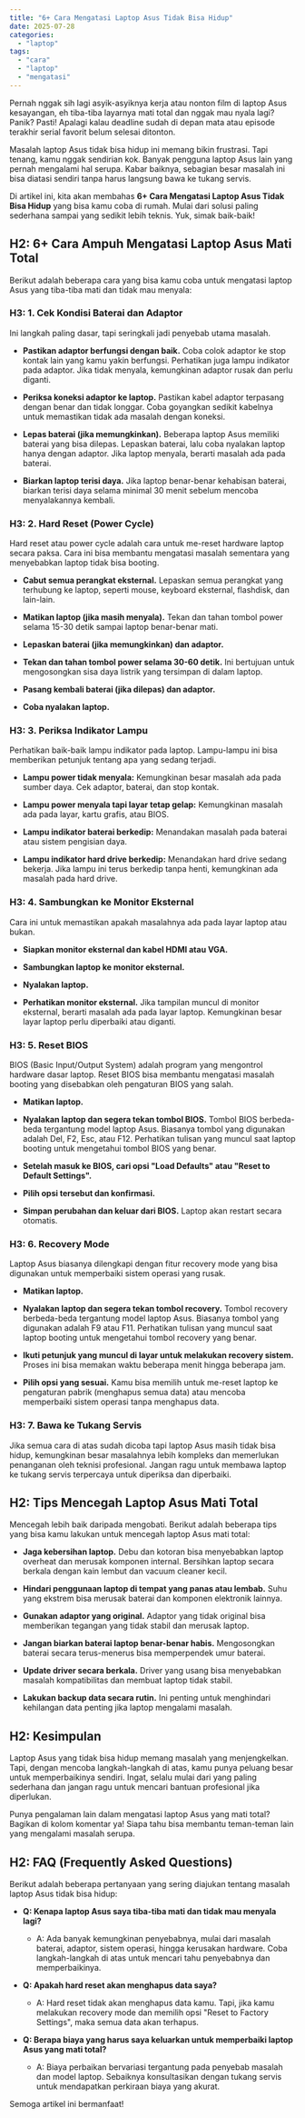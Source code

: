```yaml
---
title: "6+ Cara Mengatasi Laptop Asus Tidak Bisa Hidup"
date: 2025-07-28
categories: 
  - "laptop"
tags: 
  - "cara"
  - "laptop"
  - "mengatasi"
---
```


Pernah nggak sih lagi asyik-asyiknya kerja atau nonton film di laptop Asus kesayangan, eh tiba-tiba layarnya mati total dan nggak mau nyala lagi? Panik? Pasti! Apalagi kalau deadline sudah di depan mata atau episode terakhir serial favorit belum selesai ditonton.

Masalah laptop Asus tidak bisa hidup ini memang bikin frustrasi. Tapi tenang, kamu nggak sendirian kok. Banyak pengguna laptop Asus lain yang pernah mengalami hal serupa. Kabar baiknya, sebagian besar masalah ini bisa diatasi sendiri tanpa harus langsung bawa ke tukang servis.

Di artikel ini, kita akan membahas **6+ Cara Mengatasi Laptop Asus Tidak Bisa Hidup** yang bisa kamu coba di rumah. Mulai dari solusi paling sederhana sampai yang sedikit lebih teknis. Yuk, simak baik-baik!

## H2: 6+ Cara Ampuh Mengatasi Laptop Asus Mati Total

Berikut adalah beberapa cara yang bisa kamu coba untuk mengatasi laptop Asus yang tiba-tiba mati dan tidak mau menyala:

### H3: 1. Cek Kondisi Baterai dan Adaptor

Ini langkah paling dasar, tapi seringkali jadi penyebab utama masalah.

- **Pastikan adaptor berfungsi dengan baik.** Coba colok adaptor ke stop kontak lain yang kamu yakin berfungsi. Perhatikan juga lampu indikator pada adaptor. Jika tidak menyala, kemungkinan adaptor rusak dan perlu diganti.
    
- **Periksa koneksi adaptor ke laptop.** Pastikan kabel adaptor terpasang dengan benar dan tidak longgar. Coba goyangkan sedikit kabelnya untuk memastikan tidak ada masalah dengan koneksi.
    
- **Lepas baterai (jika memungkinkan).** Beberapa laptop Asus memiliki baterai yang bisa dilepas. Lepaskan baterai, lalu coba nyalakan laptop hanya dengan adaptor. Jika laptop menyala, berarti masalah ada pada baterai.
    
- **Biarkan laptop terisi daya.** Jika laptop benar-benar kehabisan baterai, biarkan terisi daya selama minimal 30 menit sebelum mencoba menyalakannya kembali.
    

### H3: 2. Hard Reset (Power Cycle)

Hard reset atau power cycle adalah cara untuk me-reset hardware laptop secara paksa. Cara ini bisa membantu mengatasi masalah sementara yang menyebabkan laptop tidak bisa booting.

- **Cabut semua perangkat eksternal.** Lepaskan semua perangkat yang terhubung ke laptop, seperti mouse, keyboard eksternal, flashdisk, dan lain-lain.
    
- **Matikan laptop (jika masih menyala).** Tekan dan tahan tombol power selama 15-30 detik sampai laptop benar-benar mati.
    
- **Lepaskan baterai (jika memungkinkan) dan adaptor.**
    
- **Tekan dan tahan tombol power selama 30-60 detik.** Ini bertujuan untuk mengosongkan sisa daya listrik yang tersimpan di dalam laptop.
    
- **Pasang kembali baterai (jika dilepas) dan adaptor.**
    
- **Coba nyalakan laptop.**
    

### H3: 3. Periksa Indikator Lampu

Perhatikan baik-baik lampu indikator pada laptop. Lampu-lampu ini bisa memberikan petunjuk tentang apa yang sedang terjadi.

- **Lampu power tidak menyala:** Kemungkinan besar masalah ada pada sumber daya. Cek adaptor, baterai, dan stop kontak.
    
- **Lampu power menyala tapi layar tetap gelap:** Kemungkinan masalah ada pada layar, kartu grafis, atau BIOS.
    
- **Lampu indikator baterai berkedip:** Menandakan masalah pada baterai atau sistem pengisian daya.
    
- **Lampu indikator hard drive berkedip:** Menandakan hard drive sedang bekerja. Jika lampu ini terus berkedip tanpa henti, kemungkinan ada masalah pada hard drive.
    

### H3: 4. Sambungkan ke Monitor Eksternal

Cara ini untuk memastikan apakah masalahnya ada pada layar laptop atau bukan.

- **Siapkan monitor eksternal dan kabel HDMI atau VGA.**
    
- **Sambungkan laptop ke monitor eksternal.**
    
- **Nyalakan laptop.**
    
- **Perhatikan monitor eksternal.** Jika tampilan muncul di monitor eksternal, berarti masalah ada pada layar laptop. Kemungkinan besar layar laptop perlu diperbaiki atau diganti.
    

### H3: 5. Reset BIOS

BIOS (Basic Input/Output System) adalah program yang mengontrol hardware dasar laptop. Reset BIOS bisa membantu mengatasi masalah booting yang disebabkan oleh pengaturan BIOS yang salah.

- **Matikan laptop.**
    
- **Nyalakan laptop dan segera tekan tombol BIOS.** Tombol BIOS berbeda-beda tergantung model laptop Asus. Biasanya tombol yang digunakan adalah Del, F2, Esc, atau F12. Perhatikan tulisan yang muncul saat laptop booting untuk mengetahui tombol BIOS yang benar.
    
- **Setelah masuk ke BIOS, cari opsi "Load Defaults" atau "Reset to Default Settings".**
    
- **Pilih opsi tersebut dan konfirmasi.**
    
- **Simpan perubahan dan keluar dari BIOS.** Laptop akan restart secara otomatis.
    

### H3: 6. Recovery Mode

Laptop Asus biasanya dilengkapi dengan fitur recovery mode yang bisa digunakan untuk memperbaiki sistem operasi yang rusak.

- **Matikan laptop.**
    
- **Nyalakan laptop dan segera tekan tombol recovery.** Tombol recovery berbeda-beda tergantung model laptop Asus. Biasanya tombol yang digunakan adalah F9 atau F11. Perhatikan tulisan yang muncul saat laptop booting untuk mengetahui tombol recovery yang benar.
    
- **Ikuti petunjuk yang muncul di layar untuk melakukan recovery sistem.** Proses ini bisa memakan waktu beberapa menit hingga beberapa jam.
    
- **Pilih opsi yang sesuai.** Kamu bisa memilih untuk me-reset laptop ke pengaturan pabrik (menghapus semua data) atau mencoba memperbaiki sistem operasi tanpa menghapus data.
    

### H3: 7. Bawa ke Tukang Servis

Jika semua cara di atas sudah dicoba tapi laptop Asus masih tidak bisa hidup, kemungkinan besar masalahnya lebih kompleks dan memerlukan penanganan oleh teknisi profesional. Jangan ragu untuk membawa laptop ke tukang servis terpercaya untuk diperiksa dan diperbaiki.

## H2: Tips Mencegah Laptop Asus Mati Total

Mencegah lebih baik daripada mengobati. Berikut adalah beberapa tips yang bisa kamu lakukan untuk mencegah laptop Asus mati total:

- **Jaga kebersihan laptop.** Debu dan kotoran bisa menyebabkan laptop overheat dan merusak komponen internal. Bersihkan laptop secara berkala dengan kain lembut dan vacuum cleaner kecil.
    
- **Hindari penggunaan laptop di tempat yang panas atau lembab.** Suhu yang ekstrem bisa merusak baterai dan komponen elektronik lainnya.
    
- **Gunakan adaptor yang original.** Adaptor yang tidak original bisa memberikan tegangan yang tidak stabil dan merusak laptop.
    
- **Jangan biarkan baterai laptop benar-benar habis.** Mengosongkan baterai secara terus-menerus bisa memperpendek umur baterai.
    
- **Update driver secara berkala.** Driver yang usang bisa menyebabkan masalah kompatibilitas dan membuat laptop tidak stabil.
    
- **Lakukan backup data secara rutin.** Ini penting untuk menghindari kehilangan data penting jika laptop mengalami masalah.
    

## H2: Kesimpulan

Laptop Asus yang tidak bisa hidup memang masalah yang menjengkelkan. Tapi, dengan mencoba langkah-langkah di atas, kamu punya peluang besar untuk memperbaikinya sendiri. Ingat, selalu mulai dari yang paling sederhana dan jangan ragu untuk mencari bantuan profesional jika diperlukan.

Punya pengalaman lain dalam mengatasi laptop Asus yang mati total? Bagikan di kolom komentar ya! Siapa tahu bisa membantu teman-teman lain yang mengalami masalah serupa.

## H2: FAQ (Frequently Asked Questions)

Berikut adalah beberapa pertanyaan yang sering diajukan tentang masalah laptop Asus tidak bisa hidup:

- **Q: Kenapa laptop Asus saya tiba-tiba mati dan tidak mau menyala lagi?**
    
    - A: Ada banyak kemungkinan penyebabnya, mulai dari masalah baterai, adaptor, sistem operasi, hingga kerusakan hardware. Coba langkah-langkah di atas untuk mencari tahu penyebabnya dan memperbaikinya.
- **Q: Apakah hard reset akan menghapus data saya?**
    
    - A: Hard reset tidak akan menghapus data kamu. Tapi, jika kamu melakukan recovery mode dan memilih opsi "Reset to Factory Settings", maka semua data akan terhapus.
- **Q: Berapa biaya yang harus saya keluarkan untuk memperbaiki laptop Asus yang mati total?**
    
    - A: Biaya perbaikan bervariasi tergantung pada penyebab masalah dan model laptop. Sebaiknya konsultasikan dengan tukang servis untuk mendapatkan perkiraan biaya yang akurat.

Semoga artikel ini bermanfaat!
